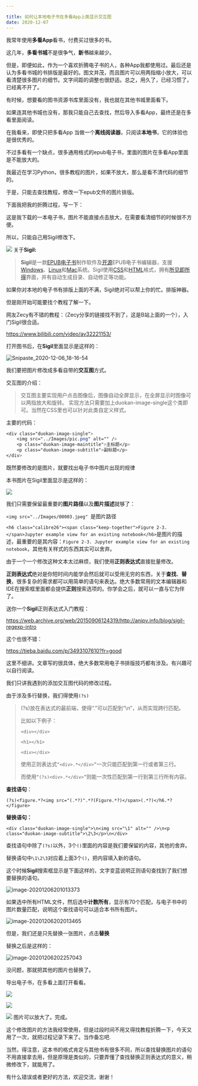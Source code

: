 ```yaml
---

title: 如何让本地电子书在多看App上面显示交互图
date: 2020-12-07
---
```


我常年使用**多看App**看书，付费买过很多的书。

这几年，**多看书城**不是很争气，**新书**越来越少。

但是，即便如此，作为一个喜欢折腾电子书的人，各种App我都使用过。最后还是认为多看书城的书排版是最好的。图文并茂，而且图片可以用两指缩小放大，可以看清楚很多图片的细节。文字间距的调整也很舒适。总之，用久了，已经习惯了，已经离不开了。

有时候，想要看的图书资源书库里面没有，我也就在其他书城里面看下。

如果连其他书城也没有，那我只能自己去查找，然后导入多看App，最终还是在多看里面阅读。

在我看来，即使只把多看App 当做一个**离线阅读器**，只阅读**本地书**，它的体验也是很优秀的。



不过多看有一个缺点，很多通用格式的epub电子书，里面的图片在多看App里面是不能放大的。

我最近在学习Python，很多教程的图片，如果不放大，那么是看不清代码的细节的。

于是，只能去查找教程，修改一下epub文件的图片排版。



下面我把我的折腾过程，写一下：



这是我下载的一本电子书，图片不能直接点击放大，在需要看清细节的时候很不方便。

所以，只能自己用Sigil修改下。



![](https://tva1.sinaimg.cn/large/0081Kckwgy1glealmhpxsj30n01dsh2p.jpg)
关于**Sigil:**

> **Sigil**是一款[EPUB](https://zh.wikipedia.org/wiki/EPUB)[电子书](https://zh.wikipedia.org/wiki/電子書)制作软件及[开源](https://zh.wikipedia.org/wiki/开源软件)EPUB电子书编辑器，支援[Windows](https://zh.wikipedia.org/wiki/Windows)、[Linux](https://zh.wikipedia.org/wiki/Linux)和[Mac](https://zh.wikipedia.org/wiki/Mac)系统。Sigil使用[CSS](https://zh.wikipedia.org/wiki/CSS)和[HTML](https://zh.wikipedia.org/wiki/HTML)格式，拥有[所见即所得](https://zh.wikipedia.org/wiki/所見即所得)界面，并有自动生成目录、自动修正等功能。

如果你对本地的电子书有排版上面的不满，Sigil绝对可以帮上你的忙。排版神器。

但是刚开始可能要找个教程了解一下。

网友Zecy有不错的教程：（Zecy分享的链接找不到了，这是B站上面的一个），入门Sigil很合适。

https://www.bilibili.com/video/av32221153/



打开图书后，在**Sigil**里面显示是这样的：

![Snipaste_2020-12-06_18-16-54](https://i.loli.net/2021/05/11/hXsurnepKLvxq9T.jpg)



我们要把图片修改成多看自带的**交互图**方式。

交互图的介绍：



> 交互图主要实现用户点击图像后，图像自动全屏显示，在全屏显示时图像可以两指放大和旋转。
>  实现方法只需要加上duokan-image-single这个类即可。当然在CSS里也可以针对此类自定义样式。

主要的代码：

```css
<div class="duokan-image-single">
    <img src="../Images/pic.png" alt="" />
    <p class="duokan-image-maintitle">主标题</p>
    <p class="duokan-image-subtitle">副标题</p>
</div>

```

既然要修改的是图片，就要找出电子书中图片出现的规律

本书图片在Sigil里面显示是这样的：



![](https://tva1.sinaimg.cn/large/0081Kckwgy1glectgfzwnj311006uacc.jpg)

我们只需要保留最重要的**图片路径**以及**图片描述**就够了：

`<img src="../Images/00003.jpeg" `是图片路径

`<h6 class="calibre26"><span class="keep-together">Figure 2-3. </span>Jupyter example view for an existing notebook</h6>`是图片的描述，最重要的是其内容：`Figure 2-3. Jupyter example view for an existing notebook`，其他有关样式的东西其实可以舍弃。



由于一个一个修改这种文本太过麻烦，我们使用**正则表达式**直接批量修改。

**正则表达式**绝对是你短时间内能学会然后就可以受用无穷的东西，关于**查找**、**替换**，很多复杂的需求都可以用简单的语句来表达。绝大多数常用的文本编辑器和IDE在搜索框里面都会提供**正则**搜索选项的。你学会之后，就可以一直与它为伴了。

送你一个**Sigil**正则表达式入门教程：

https://web.archive.org/web/20150906124319/http://anipv.info/blog/sigil-regexp-intro

这个也很不错：

https://tieba.baidu.com/p/3493107610?fr=good

这里不细讲。文章写的很具体，绝大多数常用电子书排版技巧都有涉及。有兴趣可以自行阅读。

我们只讲我遇到的添加交互图代码的修改过程。

由于涉及多行替换，我们得使用`(?s)`

> (?s)放在表达式的最前端，使得“.”可以匹配到“\n”，从而实现跨行匹配。
>
> 比如以下例子：
>
> `<div></div>`
>
> `<h1></h1>`
>
> `<div></div>`
>
> 使用正则表达式`“<div>.*</div>”`一次只能匹配到第一行或者第三行。
>
> 而使用`“(?s)<div>.*</div>”`则能一次性匹配到第一行到第三行所有内容。

**查找语句**：

`(?s)<figure.*?<img src="(.*?)".*?(Figure.*?)</span>(.*?)</h6.*?</figure>`

**替换语句：**

`<div class="duokan-image-single">\n<img src="\1" alt="" />\n<p class="duokan-image-subtitle">\2\3</p>\n</div>`

查找语句中除了`(?s)`以外，3个`()`里面的内容是我们要保留的内容，其他的舍弃。

替换语句中`\1\2\3`对应着上面3个`()`，把内容填入新的语句。

这个时候**Sigil**搜索框显示是下面这样的，文字变蓝说明正则语句查找到了我们想要替换的语句。

![image-20201206201013373](https://tva1.sinaimg.cn/large/0081Kckwgy1glee8p65ogj30u00vr154.jpg)



如果选中所有HTML文件，然后选中**计数所有**，显示有70个匹配，与电子书中的图片数量匹配，说明这个查找语句可以适合本书所有图片。

 ![image-20201206202013465](https://tva1.sinaimg.cn/large/0081Kckwgy1gleej2tp3qj30u00v113v.jpg)



但是，我们还是只先替换一张图片，点击**替换**

替换之后是这样的：

![image-20201206202257043](https://tva1.sinaimg.cn/large/0081Kckwgy1gleelxun9xj310u0f6adk.jpg)

没问题，那就把其他的图片也替换了。

导出电子书，在多看上面打开看看。



![](https://tva1.sinaimg.cn/large/0081Kckwgy1gleesbp1jzj30n01dsn2e.jpg)

![](https://tva1.sinaimg.cn/large/0081Kckwgy1glees7w65uj30n01dsk6o.jpg)

![](https://tva1.sinaimg.cn/large/0081Kckwgy1glees2w787j30n01ds4qp.jpg)
图片可以放大了。完成。



这个修改图片的方法我经常使用，但是过段时间不用又得找教程折腾一下，今天又用了一次，就把过程记录下来了。当作备忘吧.



当然，得注意，这本书的格式肯定与其他书有很多不同，所以查找替换图片的语句不用直接拿去用，但是原理是类似的，只要弄懂了查找替换正则表达式的意义，稍微修改下，就能用了。



有什么错误或者更好的方法，欢迎交流，谢谢！






